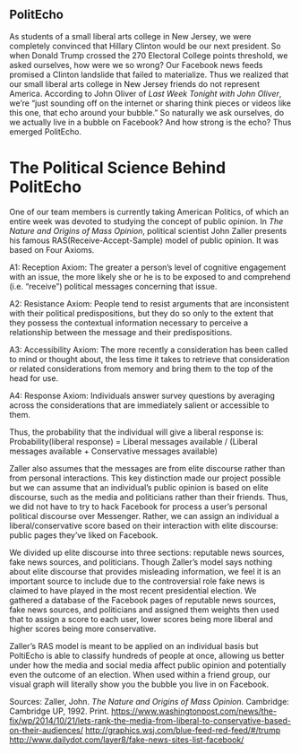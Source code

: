 ## PolitEcho 

As students of a small liberal arts college in New Jersey, we were completely convinced that Hillary Clinton would be our next president. So when Donald Trump crossed the 270 Electoral College points threshold, we asked ourselves, how were we so wrong? Our Facebook news feeds promised a Clinton landslide that failed to materialize. Thus we realized that our small liberal arts college in New Jersey friends do not represent America. According to John Oliver of *Last Week Tonight with John Oliver*, we’re “just sounding off on the internet or sharing think pieces or videos like this one, that echo around your bubble.” So naturally we ask ourselves, do we actually live in a bubble on Facebook? And how strong is the echo? Thus emerged PolitEcho. 



# The Political Science Behind PolitEcho 


One of our team members is currently taking American Politics, of which an entire week was devoted to studying the concept of public opinion. In *The Nature and Origins of Mass Opinion*, political scientist John Zaller presents his famous RAS(Receive-Accept-Sample) model of public opinion. It was based on Four Axioms. 


A1: Reception Axiom:
The greater a person’s level of cognitive engagement with an issue, the more likely she or he is to be exposed to and comprehend (i.e. “receive”) political messages concerning that issue.
 
A2: Resistance Axiom:
People tend to resist arguments that are inconsistent with their political predispositions, but they do so only to the extent that they possess the contextual information necessary to perceive a relationship between the message and their predispositions.
 
A3: Accessibility Axiom:
The more recently a consideration has been called to mind or thought about, the less time it takes to retrieve that consideration or related considerations from memory and bring them to the top of the head for use.
 
A4: Response Axiom:
Individuals answer survey questions by averaging across the considerations that are immediately salient or accessible to them.


Thus, the probability that the individual will give a liberal response is:  
Probability(liberal response) = Liberal messages available / (Liberal messages available + Conservative messages available) 


Zaller also assumes that the messages are from elite discourse rather than from personal interactions. This key distinction made our project possible but we can assume that an individual’s public opinion is based on elite discourse, such as the media and politicians rather than their friends. Thus, we did not have to try to hack Facebook for process a user’s personal political discourse over Messenger. Rather, we can assign an individual a liberal/conservative score based on their interaction with elite discourse: public pages they’ve liked on Facebook. 


We divided up elite discourse into three sections: reputable news sources, fake news sources, and politicians. Though Zaller’s model says nothing about elite discourse that provides misleading information, we feel it is an important source to include due to the controversial role fake news is claimed to have played in the most recent presidential election. We gathered a database of the Facebook pages of reputable news sources, fake news sources, and politicians and assigned them weights then used that to assign a score to each user, lower scores being more liberal and higher scores being more conservative. 


Zaller’s RAS model is meant to be applied on an individual basis but PoltiEcho is able to classify hundreds of people at once, allowing us better under how the media and social media affect public opinion and potentially even the outcome of an election. When used within a friend group, our visual graph will literally show you the bubble you live in on Facebook. 


Sources: 
Zaller, John. *The Nature and Origins of Mass Opinion.* Cambridge: Cambridge UP, 1992. Print.
https://www.washingtonpost.com/news/the-fix/wp/2014/10/21/lets-rank-the-media-from-liberal-to-conservative-based-on-their-audiences/
http://graphics.wsj.com/blue-feed-red-feed/#/trump
http://www.dailydot.com/layer8/fake-news-sites-list-facebook/
